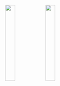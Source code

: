 <img width="25%" src="https://user-images.githubusercontent.com/31420145/103238384-1b23c200-497d-11eb-9289-c4ccd3cf36d1.png"></img> 
<img width="25%" src="https://user-images.githubusercontent.com/31420144/103238391-2119a300-497d-11eb-84d2-35499cf27629.png"></img>
